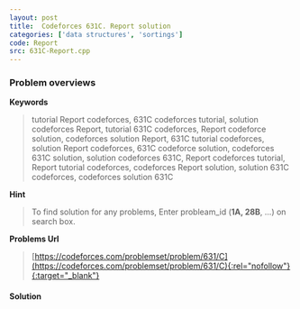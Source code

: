 ```yaml
---
layout: post
title:  Codeforces 631C. Report solution
categories: ['data structures', 'sortings']
code: Report
src: 631C-Report.cpp
---
```

### **Problem overviews**

**Keywords**
> tutorial Report codeforces, 631C codeforces tutorial, solution codeforces Report, tutorial 631C codeforces, Report codeforce solution, codeforces solution Report, 631C tutorial codeforces, solution Report codeforces, 631C codeforce solution, codeforces 631C solution, solution codeforces 631C, Report codeforces tutorial, Report tutorial codeforces, codeforces Report solution, solution 631C codeforces, codeforces solution 631C

**Hint**
> To find solution for any problems, Enter probleam_id (**1A, 28B**, ...) on search box. 

**Problems Url**
> [https://codeforces.com/problemset/problem/631/C](https://codeforces.com/problemset/problem/631/C){:rel="nofollow"}{:target="_blank"}

#### **Solution**



